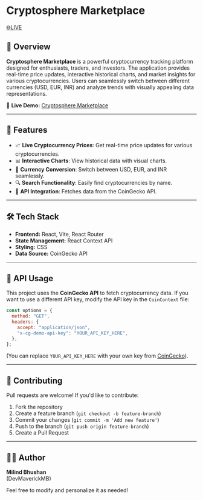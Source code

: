 # Cryptosphere Marketplace
[🌐LIVE](https://cryptosphere-marketplace.netlify.app)

## 📌 Overview
**Cryptosphere Marketplace** is a powerful cryptocurrency tracking platform designed for enthusiasts, traders, and investors. The application provides real-time price updates, interactive historical charts, and market insights for various cryptocurrencies. Users can seamlessly switch between different currencies (USD, EUR, INR) and analyze trends with visually appealing data representations.

🔗 **Live Demo:** [Cryptosphere Marketplace](https://cryptosphere-marketplace.netlify.app)

---

## 🚀 Features
- 📈 **Live Cryptocurrency Prices**: Get real-time price updates for various cryptocurrencies.
- 📊 **Interactive Charts**: View historical data with visual charts.
- 💱 **Currency Conversion**: Switch between USD, EUR, and INR seamlessly.
- 🔍 **Search Functionality**: Easily find cryptocurrencies by name.
- 📡 **API Integration**: Fetches data from the CoinGecko API.

---

## 🛠️ Tech Stack
- **Frontend:** React, Vite, React Router
- **State Management:** React Context API
- **Styling:** CSS
- **Data Source:** CoinGecko API

---

## 📌 API Usage
This project uses the **CoinGecko API** to fetch cryptocurrency data. If you want to use a different API key, modify the API key in the `CoinContext` file:

```js
const options = {
  method: "GET",
  headers: {
    accept: "application/json",
    "x-cg-demo-api-key": "YOUR_API_KEY_HERE",
  },
};
```

(You can replace `YOUR_API_KEY_HERE` with your own key from [CoinGecko](https://www.coingecko.com/)).

---

## 🤝 Contributing
Pull requests are welcome! If you'd like to contribute:
1. Fork the repository
2. Create a feature branch (`git checkout -b feature-branch`)
3. Commit your changes (`git commit -m 'Add new feature'`)
4. Push to the branch (`git push origin feature-branch`)
5. Create a Pull Request

---

## 👨‍💻 Author
**Milind Bhushan**  
(DevMaverickMB)

Feel free to modify and personalize it as needed!